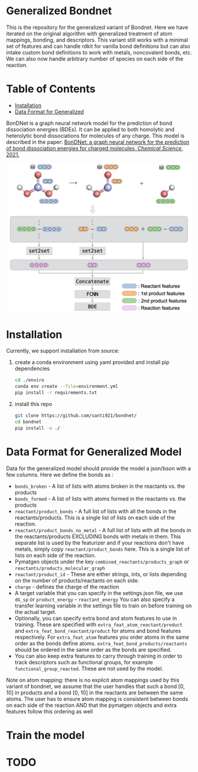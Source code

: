 # Generalized Bondnet
This is the repository for the generalized variant of Bondnet. Here we have iterated on the original algorithm with generalized treatment of atom mappings, bonding, and descriptors. This variant still works with a minimal set of features and can handle rdkit for vanilla bond definitions but can also intake custom bond definitions to work with metals, noncovalent bonds, etc. We can also now handle arbitrary number of species on each side of the reaction. 

# Table of Contents

- [Installation](#installation)
- [Data Format for Generalized](#Data-Format-for-Generalized-Model)

BonDNet is a graph neural network model for the prediction of bond dissociation
energies (BDEs). It can be applied to both homolytic and heterolytic bond dissociations
for molecules of any charge. This model is described in the paper:
[BonDNet: a graph neural network for the prediction of bond dissociation
energies for charged molecules, _Chemical Science_, 2021.](https://doi.org/10.1039/D0SC05251E)

<p align="center">
<img src="bondnet.png" alt="BonDNet" width="600">
</p>

# Installation

Currently, we support installation from source:

1. create a conda environment using yaml provided and install pip dependencies

   ```bash
   cd ./enviro
   conda env create --file=environment.yml
   pip install -r requirements.txt
   ```
2. install this repo

   ```bash
   git clone https://github.com/santi921/bondnet/
   cd bondnet
   pip install -e ./
   ```

# Data Format for Generalized Model

Data for the generalized model should provide the model a json/bson with a few columns. Here we define the bonds as :

- `bonds_broken` - A list of lists with atoms broken in the reactants vs. the products
- `bonds_formed` - A list of lists with atoms formed in the reactants vs. the products
- `reactant/product_bonds` - A full list of lists with all the bonds in the reactants/products. This is a single list of lists on each side of the reaction.
- `reactant/product_bonds_no_metal` - A full list of lists with all the bonds in the reactants/products EXCLUDING bonds with metals in them. This separate list is used by the featurizer and if your reactions don't have metals, simply copy `reactant/product_bonds` here. This is a single list of lists on each side of the reaction.
- Pymatgen objects under the key `combined_reactants/products_graph` or `reactants/products_molecular_graph`
- `reactant/product_id` - These are either strings, ints, or lists depending on the number of products/reactants on each side.
- `charge` - defines the charge of the reaction
- A target variable that you can specify in the settings.json file, we use `dG_sp` or `product_energy` - `reactant_energy` You can also specify a transfer learning variable in the settings file to train on before training on the actual target.
- Optionally, you can specify extra bond and atom features to use in training. These are specified with `extra_feat_atom_reactant/product` and `extra_feat_bond_reactant/product` for atoms and bond features respectively. For `extra_feat_atom` features you order atoms in the same order as the bonds define atoms. `extra_feat_bond_products/reactants` should be ordered in the same order as the bonds are specified.
- You can also keep extra features to carry through training in order to track descriptors such as functional groups, for example `functional_group_reacted`. These are not used by the model. 

Note on atom mapping: there is no explicit atom mappings used by this variant of bondnet, we assume that the user handles that such a bond [0, 10] in products and a bond [0, 10] in the reactants are between the same atoms. The user has to ensure atom mapping is consistent between bonds on each side of the reaction AND that the pymatgen objects and extra features follow this ordering as well 

# Train the model
# TODO
